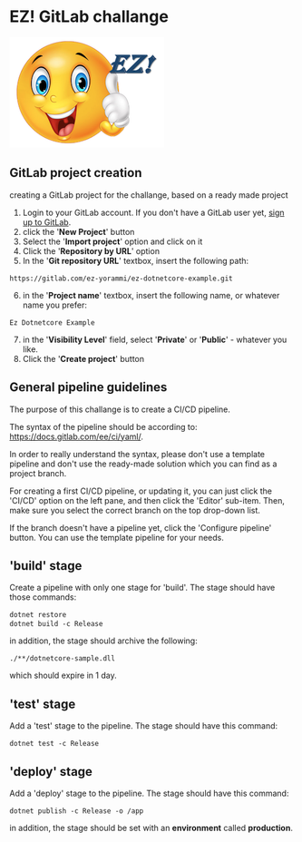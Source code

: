 # EZ! GitLab challange
![ez logo](/resources/images/ez/ez-smiley-small-logo.png)
## GitLab project creation
creating a GitLab project for the challange, based on a ready made project
 1. Login to your GitLab account. If you don't have a GitLab user yet, [sign up to GitLab](https://docs.gitlab.com/ee/user/profile/account/create_accounts.html#create-users-on-sign-in-page).
 2. click the '**New Project**' button
 3. Select the '**Import project**' option and click on it
 4. Click the '**Repository by URL**' option
 5. In the '**Git repository URL**' textbox, insert the following path:
  ```
  https://gitlab.com/ez-yorammi/ez-dotnetcore-example.git 
  ```
  6. in the '**Project name**' textbox, insert the following name, or whatever name you prefer:
  ```
  Ez Dotnetcore Example
  ```
 7. in the '**Visibility Level**' field, select '**Private**' or '**Public**' - whatever you like. 
 8. Click the '**Create project**' button

## General pipeline guidelines
The purpose of this challange is to create a CI/CD pipeline.

The syntax of the pipeline should be according to: https://docs.gitlab.com/ee/ci/yaml/.

In order to really understand the syntax, please don't use a template pipeline and don't use the ready-made solution which you can find as a project branch.

For creating a first CI/CD pipeline, or updating it, you can just click the 'CI/CD' option on the left pane, and then click the 'Editor' sub-item.
Then, make sure you select the correct branch on the top drop-down list.

If the branch doesn't have a pipeline yet, click the 'Configure pipeline' button. You can use the template pipeline for your needs. 

## 'build' stage

Create a pipeline with only one stage for 'build'.
The stage should have those commands:
```
dotnet restore
dotnet build -c Release
```

in addition, the stage should archive the following:
```
./**/dotnetcore-sample.dll
```
which should expire in 1 day.

## 'test' stage

Add a 'test' stage to the pipeline.
The stage should have this command:
```
dotnet test -c Release
```

## 'deploy' stage

Add a 'deploy' stage to the pipeline.
The stage should have this command:
```
dotnet publish -c Release -o /app
```

in addition, the stage should be set with an **environment** called **production**.
